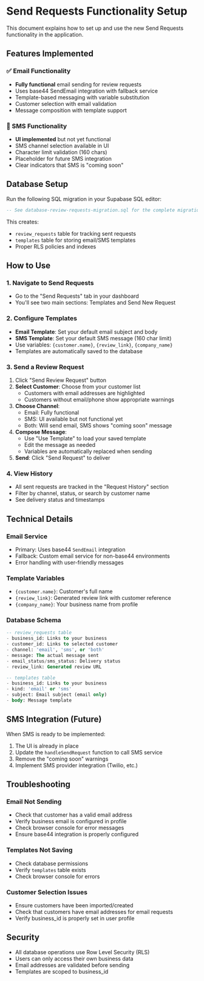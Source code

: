 # Send Requests Functionality Setup

This document explains how to set up and use the new Send Requests functionality in the application.

## Features Implemented

### ✅ Email Functionality
- **Fully functional** email sending for review requests
- Uses base44 SendEmail integration with fallback service
- Template-based messaging with variable substitution
- Customer selection with email validation
- Message composition with template support

### 🚧 SMS Functionality  
- **UI implemented** but not yet functional
- SMS channel selection available in UI
- Character limit validation (160 chars)
- Placeholder for future SMS integration
- Clear indicators that SMS is "coming soon"

## Database Setup

Run the following SQL migration in your Supabase SQL editor:

```sql
-- See database-review-requests-migration.sql for the complete migration
```

This creates:
- `review_requests` table for tracking sent requests
- `templates` table for storing email/SMS templates
- Proper RLS policies and indexes

## How to Use

### 1. Navigate to Send Requests
- Go to the "Send Requests" tab in your dashboard
- You'll see two main sections: Templates and Send New Request

### 2. Configure Templates
- **Email Template**: Set your default email subject and body
- **SMS Template**: Set your default SMS message (160 char limit)
- Use variables: `{customer.name}`, `{review_link}`, `{company_name}`
- Templates are automatically saved to the database

### 3. Send a Review Request
1. Click "Send Review Request" button
2. **Select Customer**: Choose from your customer list
   - Customers with email addresses are highlighted
   - Customers without email/phone show appropriate warnings
3. **Choose Channel**: 
   - Email: Fully functional
   - SMS: UI available but not functional yet
   - Both: Will send email, SMS shows "coming soon" message
4. **Compose Message**:
   - Use "Use Template" to load your saved template
   - Edit the message as needed
   - Variables are automatically replaced when sending
5. **Send**: Click "Send Request" to deliver

### 4. View History
- All sent requests are tracked in the "Request History" section
- Filter by channel, status, or search by customer name
- See delivery status and timestamps

## Technical Details

### Email Service
- Primary: Uses base44 `SendEmail` integration
- Fallback: Custom email service for non-base44 environments
- Error handling with user-friendly messages

### Template Variables
- `{customer.name}`: Customer's full name
- `{review_link}`: Generated review link with customer reference
- `{company_name}`: Your business name from profile

### Database Schema
```sql
-- review_requests table
- business_id: Links to your business
- customer_id: Links to selected customer  
- channel: 'email', 'sms', or 'both'
- message: The actual message sent
- email_status/sms_status: Delivery status
- review_link: Generated review URL

-- templates table  
- business_id: Links to your business
- kind: 'email' or 'sms'
- subject: Email subject (email only)
- body: Message template
```

## SMS Integration (Future)

When SMS is ready to be implemented:

1. The UI is already in place
2. Update the `handleSendRequest` function to call SMS service
3. Remove the "coming soon" warnings
4. Implement SMS provider integration (Twilio, etc.)

## Troubleshooting

### Email Not Sending
- Check that customer has a valid email address
- Verify business email is configured in profile
- Check browser console for error messages
- Ensure base44 integration is properly configured

### Templates Not Saving
- Check database permissions
- Verify `templates` table exists
- Check browser console for errors

### Customer Selection Issues
- Ensure customers have been imported/created
- Check that customers have email addresses for email requests
- Verify business_id is properly set in user profile

## Security

- All database operations use Row Level Security (RLS)
- Users can only access their own business data
- Email addresses are validated before sending
- Templates are scoped to business_id
